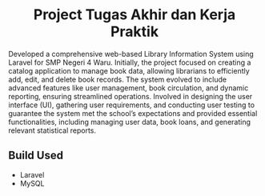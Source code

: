 <h1 align="center">Project Tugas Akhir dan Kerja Praktik</h1>

Developed a comprehensive web-based Library Information System using Laravel for SMP Negeri 4 Waru. Initially, the project focused on creating a catalog application to manage book data, allowing librarians to efficiently add, edit, and delete book records. The system evolved to include advanced features like user management, book circulation, and dynamic reporting, ensuring streamlined operations. Involved in designing the user interface (UI), gathering user requirements, and conducting user testing to guarantee the system met the school’s expectations and provided essential functionalities, including managing user data, book loans, and generating relevant statistical reports.

## Build Used
- Laravel
- MySQL
